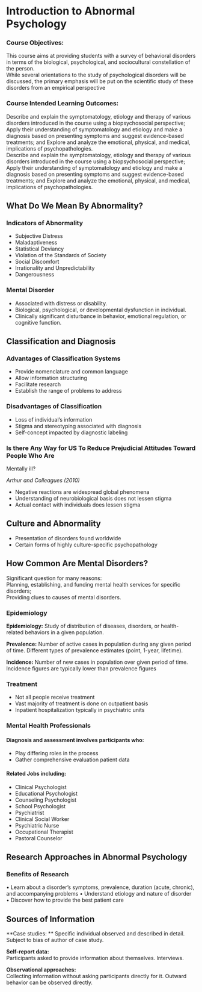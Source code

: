 # Introduction to Abnormal Psychology

### Course Objectives:

This course aims at providing students with a survey of
behavioral disorders in terms of the biological,
psychological, and sociocultural constellation of the
person.  
While several orientations to the study of psychological
disorders will be discussed, the primary emphasis will
be put on the scientific study of these disorders from an
empirical perspective

### Course Intended Learning Outcomes:

Describe and explain the symptomatology, etiology and
therapy of various disorders introduced in the course
using a biopsychosocial perspective;  
Apply their understanding of symptomatology and
etiology and make a diagnosis based on presenting
symptoms and suggest evidence-based treatments; and
Explore and analyze the emotional, physical, and
medical, implications of psychopathologies.  
Describe and explain the symptomatology, etiology and
therapy of various disorders introduced in the course
using a biopsychosocial perspective;  
Apply their understanding of symptomatology and
etiology and make a diagnosis based on presenting
symptoms and suggest evidence-based treatments; and
Explore and analyze the emotional, physical, and
medical, implications of psychopathologies.

## What Do We Mean By Abnormality?

### Indicators of Abnormality

- Subjective Distress
- Maladaptiveness
- Statistical Deviancy
- Violation of the Standards of Society
- Social Discomfort
- Irrationality and Unpredictability
- Dangerousness

### Mental Disorder

- Associated with distress or disability.
- Biological, psychological, or developmental dysfunction in individual.
- Clinically significant disturbance in behavior, emotional regulation,
  or cognitive function.

## Classification and Diagnosis

### Advantages of Classification Systems

- Provide nomenclature and common language
- Allow information structuring
- Facilitate research
- Establish the range of problems to address

### Disadvantages of Classification

- Loss of individual’s information
- Stigma and stereotyping associated with diagnosis
- Self-concept impacted by diagnostic labeling

### Is there Any Way for US To Reduce Prejudicial Attitudes Toward People Who Are
Mentally ill?

*Arthur and Colleagues (2010)*

- Negative reactions are widespread global phenomena
- Understanding of neurobiological basis does not lessen
  stigma
- Actual contact with individuals does lessen stigma

## Culture and Abnormality

- Presentation of disorders found worldwide
- Certain forms of highly culture-specific psychopathology

## How Common Are Mental Disorders?

Significant question for many reasons:   
Planning, establishing, and funding mental health services for specific disorders;   
Providing clues to causes of mental disorders.

### Epidemiology

**Epidemiology:** Study of distribution of diseases, disorders, or health-related
behaviors in a given population.

**Prevalence:** Number of active cases in population during any given period of
time. Different types of prevalence estimates (point, 1-year, lifetime).

**Incidence:** Number of new cases in population over given period of time. Incidence figures are typically lower than prevalence figures

### Treatment

- Not all people receive treatment
- Vast majority of treatment is done on outpatient basis
- Inpatient hospitalization typically in psychiatric units

### Mental Health Professionals

#### Diagnosis and assessment involves participants who:

- Play differing roles in the process
- Gather comprehensive evaluation patient data

#### Related Jobs including:

- Clinical Psychologist
- Educational Psychologist
- Counseling Psychologist
- School Psychologist
- Psychiatrist
- Clinical Social Worker
- Psychiatric Nurse
- Occupational Therapist
- Pastoral Counselor

## Research Approaches in Abnormal Psychology

### Benefits of Research
• Learn about a disorder’s symptoms, prevalence,
duration (acute, chronic), and accompanying problems
• Understand etiology and nature of disorder
• Discover how to provide the best patient care

## Sources of Information

**Case studies: ** 
Specific individual observed and described in detail.
Subject to bias of author of case study.

**Self-report data:**  
Participants asked to provide information about themselves.
Interviews.

**Observational approaches:**  
Collecting information without asking participants directly for it.
Outward behavior can be observed directly.
